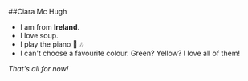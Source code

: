 ##Ciara Mc Hugh

* I am from __Ireland__.
* I love soup.
* I play the piano :musical_keyboard: :notes:
* I can't choose a favourite colour. Green? Yellow? I love all of them! 

_That's all for now!_
